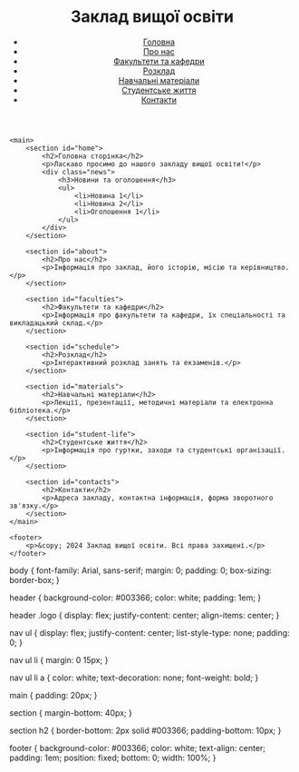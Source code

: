 <!DOCTYPE html>
<html lang="uk">
<head>
    <meta charset="UTF-8">
    <meta name="viewport" content="width=device-width, initial-scale=1.0">
    <title>Заклад вищої освіти</title>
    <link rel="stylesheet" href="styles.css">
</head>
<body>
    <header>
        <div class="logo">
            <h1>Заклад вищої освіти</h1>
        </div>
        <nav>
            <ul>
                <li><a href="#home">Головна</a></li>
                <li><a href="#about">Про нас</a></li>
                <li><a href="#faculties">Факультети та кафедри</a></li>
                <li><a href="#schedule">Розклад</a></li>
                <li><a href="#materials">Навчальні матеріали</a></li>
                <li><a href="#student-life">Студентське життя</a></li>
                <li><a href="#contacts">Контакти</a></li>
            </ul>
        </nav>
    </header>

    <main>
        <section id="home">
            <h2>Головна сторінка</h2>
            <p>Ласкаво просимо до нашого закладу вищої освіти!</p>
            <div class="news">
                <h3>Новини та оголошення</h3>
                <ul>
                    <li>Новина 1</li>
                    <li>Новина 2</li>
                    <li>Оголошення 1</li>
                </ul>
            </div>
        </section>

        <section id="about">
            <h2>Про нас</h2>
            <p>Інформація про заклад, його історію, місію та керівництво.</p>
        </section>

        <section id="faculties">
            <h2>Факультети та кафедри</h2>
            <p>Інформація про факультети та кафедри, їх спеціальності та викладацький склад.</p>
        </section>

        <section id="schedule">
            <h2>Розклад</h2>
            <p>Інтерактивний розклад занять та екзаменів.</p>
        </section>

        <section id="materials">
            <h2>Навчальні матеріали</h2>
            <p>Лекції, презентації, методичні матеріали та електронна бібліотека.</p>
        </section>

        <section id="student-life">
            <h2>Студентське життя</h2>
            <p>Інформація про гуртки, заходи та студентські організації.</p>
        </section>

        <section id="contacts">
            <h2>Контакти</h2>
            <p>Адреса закладу, контактна інформація, форма зворотного зв'язку.</p>
        </section>
    </main>

    <footer>
        <p>&copy; 2024 Заклад вищої освіти. Всі права захищені.</p>
    </footer>
</body>
</html>
body {
    font-family: Arial, sans-serif;
    margin: 0;
    padding: 0;
    box-sizing: border-box;
}

header {
    background-color: #003366;
    color: white;
    padding: 1em;
}

header .logo {
    display: flex;
    justify-content: center;
    align-items: center;
}

nav ul {
    display: flex;
    justify-content: center;
    list-style-type: none;
    padding: 0;
}

nav ul li {
    margin: 0 15px;
}

nav ul li a {
    color: white;
    text-decoration: none;
    font-weight: bold;
}

main {
    padding: 20px;
}

section {
    margin-bottom: 40px;
}

section h2 {
    border-bottom: 2px solid #003366;
    padding-bottom: 10px;
}

footer {
    background-color: #003366;
    color: white;
    text-align: center;
    padding: 1em;
    position: fixed;
    bottom: 0;
    width: 100%;
}
